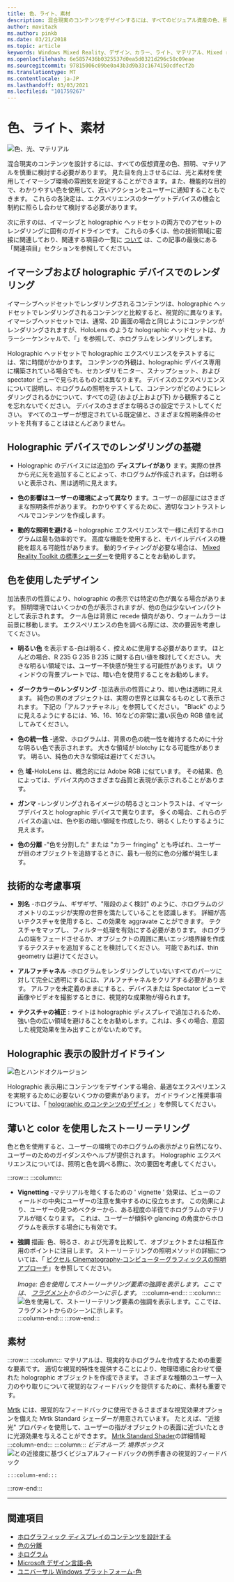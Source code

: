 ```yaml
---
title: 色、ライト、素材
description: 混合現実のコンテンツをデザインするには、すべてのビジュアル資産の色、照明、素材を慎重に検討する必要があります。
author: mavitazk
ms.author: pinkb
ms.date: 03/21/2018
ms.topic: article
keywords: Windows Mixed Reality、デザイン、カラー、ライト、マテリアル、Mixed reality ヘッドセット、windows mixed reality ヘッドセット、virtual reality ヘッドセット、HoloLens、MRTK、Mixed Reality Toolkit
ms.openlocfilehash: 6e5857436b0325537d0ea5d0321d296c58c09eae
ms.sourcegitcommit: 97815006c09be0a43b3d9b33c1674150cdfecf2b
ms.translationtype: MT
ms.contentlocale: ja-JP
ms.lasthandoff: 03/03/2021
ms.locfileid: "101759267"
---
```

# <a name="color-light-and-materials"></a>色、ライト、素材

![色、光、マテリアル](images/RemoteRendering.jpg)

混合現実のコンテンツを設計するには、すべての仮想資産の色、照明、マテリアルを慎重に検討する必要があります。 見た目を向上させるには、光と素材を使用してイマーシブ環境の雰囲気を設定することができます。また、機能的な目的で、わかりやすい色を使用して、近いアクションをユーザーに通知することもできます。 これらの各決定は、エクスペリエンスのターゲットデバイスの機会と制約に照らし合わせて検討する必要があります。

次に示すのは、イマーシブと holographic ヘッドセットの両方でのアセットのレンダリングに固有のガイドラインです。 これらの多くは、他の技術領域に密接に関連しており、関連する項目の一覧に [ついて](color-light-and-materials.md#see-also) は、この記事の最後にある「関連項目」セクションを参照してください。

## <a name="rendering-on-immersive-vs-holographic-devices"></a>イマーシブおよび holographic デバイスでのレンダリング

イマーシブヘッドセットでレンダリングされるコンテンツは、holographic ヘッドセットでレンダリングされるコンテンツと比較すると、視覚的に異なります。 イマーシブヘッドセットでは、通常、2D 画面の場合と同じようにコンテンツがレンダリングされますが、HoloLens のような holographic ヘッドセットは、カラーシーケンシャルで、「」を参照して、ホログラムをレンダリングします。

Holographic ヘッドセットで holographic エクスペリエンスをテストするには、常に時間がかかります。 コンテンツの外観は、holographic デバイス専用に構築されている場合でも、セカンダリモニター、スナップショット、および spectator ビューで見られるものとは異なります。 デバイスのエクスペリエンスについて説明し、ホログラムの照明をテストして、コンテンツがどのようにレンダリングされるかについて、すべての辺 (および上および下) から観察することを忘れないでください。 デバイスのさまざまな明るさの設定でテストしてください。 すべてのユーザーが想定されている既定値と、さまざまな照明条件のセットを共有することはほとんどありません。

## <a name="fundamentals-of-rendering-on-holographic-devices"></a>Holographic デバイスでのレンダリングの基礎

* Holographic のデバイスには追加の **ディスプレイがあり** ます。実際の世界から光に光を追加することによって、ホログラムが作成されます。白は明るいと表示され、黒は透明に見えます。

* **色の影響はユーザーの環境によって異なり** ます。ユーザーの部屋にはさまざまな照明条件があります。 わかりやすくするために、適切なコントラストレベルでコンテンツを作成します。

* **動的な照明を避ける** – holographic エクスペリエンスで一様に点灯するホログラムは最も効率的です。 高度な機能を使用すると、モバイルデバイスの機能を超える可能性があります。 動的ライティングが必要な場合は、 [Mixed Reality Toolkit の標準シェーダー](https://github.com/microsoft/MixedRealityToolkit-Unity/blob/mrtk_release/Documentation/README_MRTKStandardShader.md)を使用することをお勧めします。 

## <a name="designing-with-color"></a>色を使用したデザイン

加法表示の性質により、holographic の表示では特定の色が異なる場合があります。 照明環境ではいくつかの色が表示されますが、他の色は少ないインパクトとして表示されます。 クール色は背景に recede 傾向があり、ウォームカラーは前景に移動します。 エクスペリエンスの色を調べる際には、次の要因を考慮してください。

* **明るい色** を表示する-白は明るく、控えめに使用する必要があります。 ほとんどの場合、R 235 G 235 B 235 に関する白い値を検討してください。 大きな明るい領域では、ユーザー不快感が発生する可能性があります。 UI ウィンドウの背景プレートでは、暗い色を使用することをお勧めします。

* **ダークカラーのレンダリング** -加法表示の性質により、暗い色は透明に見えます。 純色の黒のオブジェクトは、実際の世界とは異なるものとして表示されます。 下記の「アルファチャネル」を参照してください。 "Black" のように見えるようにするには、16、16、16などの非常に濃い灰色の RGB 値を試してみてください。

* **色の統一性** -通常、ホログラムは、背景の色の統一性を維持するために十分な明るい色で表示されます。 大きな領域が blotchy になる可能性があります。 明るい、純色の大きな領域は避けてください。

* 色 **域**-HoloLens は、概念的には Adobe RGB に似ています。 その結果、色によっては、デバイス内のさまざまな品質と表現が表示されることがあります。

* **ガンマ** -レンダリングされるイメージの明るさとコントラストは、イマーシブデバイスと holographic デバイスで異なります。 多くの場合、これらのデバイスの違いは、色や影の暗い領域を作成したり、明るくしたりするように見えます。

* **色の分離** -"色を分割した" または "カラー fringing" とも呼ばれ、ユーザーが目のオブジェクトを追跡するときに、最も一般的に色の分離が発生します。

## <a name="technical-considerations"></a>技術的な考慮事項

* **別名** -ホログラム、ギザギザ、"階段のよく検討" のように、ホログラムのジオメトリのエッジが実際の世界を満たしていることを認識します。 詳細が高いテクスチャを使用すると、この効果を aggravate ことができます。 テクスチャをマップし、フィルター処理を有効にする必要があります。 ホログラムの端をフェードさせるか、オブジェクトの周囲に黒いエッジ境界線を作成するテクスチャを追加することを検討してください。 可能であれば、thin geometry は避けてください。

* **アルファチャネル** -ホログラムをレンダリングしていないすべてのパーツに対して完全に透明にするには、アルファチャネルをクリアする必要があります。 アルファを未定義のままにすると、デバイスまたは Spectator ビューで画像やビデオを撮影するときに、視覚的な成果物が得られます。

* **テクスチャの補正** : ライトは holographic ディスプレイで追加されるため、強い色の広い領域を避けることをお勧めします。これは、多くの場合、意図した視覚効果を生み出すことがないためです。

## <a name="design-guidelines-for-holographic-display"></a>Holographic 表示の設計ガイドライン

![色とハンドオクルージョン](images/color_handocclusion.jpg)

Holographic 表示用にコンテンツをデザインする場合、最適なエクスペリエンスを実現するために必要ないくつかの要素があります。 ガイドラインと推奨事項については、「 [holographic のコンテンツのデザイン](designing-content-for-holographic-display.md) 」を参照してください。

## <a name="storytelling-with-light-and-color"></a>薄いと color を使用したストーリーテリング

色と色を使用すると、ユーザーの環境でのホログラムの表示がより自然になり、ユーザーのためのガイダンスやヘルプが提供されます。 Holographic エクスペリエンスについては、照明と色を調べる際に、次の要因を考慮してください。

:::row:::
    :::column:::
* **Vignetting** -マテリアルを暗くするための ' vignette ' 効果は、ビューのフィールドの中央にユーザーの注意を集中するのに役立ちます。 この効果により、ユーザーの見つめベクターから、ある程度の半径でホログラムのマテリアルが暗くなります。 これは、ユーザーが傾斜や glancing の角度からホログラムを表示する場合にも有効です。

* **強調** 描画: 色、明るさ、および光源を比較して、オブジェクトまたは相互作用のポイントに注目します。 ストーリーテリングの照明メソッドの詳細については、「 [ピクセル Cinematography-コンピューターグラフィックスの照明アプローチ](http://media.siggraph.org/education/cgsource/Archive/ConfereceCourses/S96/course30.pdf)」を参照してください。<br>
        <br>
        *Image: 色を使用してストーリーテリング要素の強調を表示します。ここでは、 [フラグメント](https://www.microsoft.com/p/fragments/9nblggh5ggm8)からのシーンに示します。*
    :::column-end:::
        :::column:::
        ![色を使用して、ストーリーテリング要素の強調を表示します。ここでは、フラグメントからのシーンに示します。](images/640px-fragments.jpg)<br>
    :::column-end:::
:::row-end:::

## <a name="materials"></a>素材

:::row:::
    :::column:::
マテリアルは、現実的なホログラムを作成するための重要な要素です。 適切な視覚的特性を提供することにより、物理環境に合わせて優れた holographic オブジェクトを作成できます。 さまざまな種類のユーザー入力のやり取りについて視覚的なフィードバックを提供するために、素材も重要です。  

[Mrtk](https://github.com/Microsoft/MixedRealityToolkit-Unity) には、視覚的なフィードバックに使用できるさまざまな視覚効果オプションを備えた Mrtk Standard シェーダーが用意されています。 たとえば、"近接光" プロパティを使用して、ユーザーの指がオブジェクトの表面に近づいたときに光源効果を与えることができます。 [Mrtk Standard Shader](https://docs.microsoft.com/windows/mixed-reality/mrtk-docs/features/rendering/mrtk-standard-shader.md)の詳細情報
    :::column-end:::
        :::column:::
    *ビデオループ: 境界ボックス* 
     ![ との近接度に基づくビジュアルフィードバックの例手書きの視覚的フィードバック](images/HoloLens2_Proximity.gif)

    :::column-end:::
:::row-end:::
<br>

---

## <a name="see-also"></a>関連項目
* [ホログラフィック ディスプレイのコンテンツを設計する](designing-content-for-holographic-display.md)
* [色の分離](../develop/platform-capabilities-and-apis/hologram-stability.md#color-separation)
* [ホログラム](../discover/hologram.md)
* [Microsoft デザイン言語-色](https://www.microsoft.com/design/color)
* [ユニバーサル Windows プラットフォーム-色](/windows/uwp/style/color)